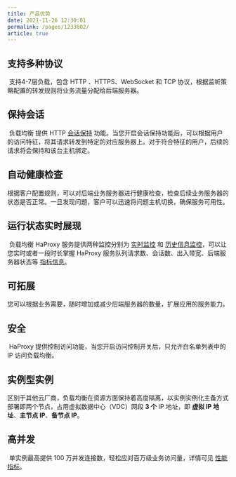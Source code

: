 ```yaml
---
title: 产品优势
date: 2021-11-26 12:30:01
permalink: /pages/1233002/
article: true
---
```


## 支持多种协议

​		支持4-7层负载，包含 HTTP 、HTTPS、WebSocket 和 TCP 协议，根据监听策略配置的转发规则将业务流量分配给后端服务器。

## 保持会话

​		负载均衡 提供 HTTP [会话保持](../04.操作指南/05.会话保持.md#会话保持) 功能。当您开启会话保持功能后，可以根据用户的访问特征，将其请求转发到特定的对应服务器上。对于符合特征的用户，后续的请求将会保持和该台主机绑定。

## 自动健康检查

​		根据客户配置规则，可以对后端业务服务器进行健康检查，检查后续业务服务器的状态是否正常。一旦发现问题，客户可以迅速将问题主机切换，确保服务可用性。

## 运行状态实时展现

​		负载均衡 HaProxy 服务提供两种监控分别为 [实时监控](../04.操作指南/03.监控报警/00.查看监控.md#控制台查看策略监控) 和 [历史信息监控](../04.操作指南/03.监控报警/00.查看监控.md#控制台查看策略监控)，可以让您实时或者一段时长掌握 HaProxy 服务队列请求数、会话数、出入带宽、后端服务器状态等 [指标信息](../04.操作指南/03.监控报警/01.监控指标说明.md#策略监控-实例监控)。

## 可拓展

​		您可以根据业务需要，随时增加或减少后端服务器的数量，扩展应用的服务能力。

## 安全

​		HaProxy 提供控制访问功能，当您开启访问控制开关后，只允许白名单列表中的 IP 访问负载均衡。

## 实例型实例

  区别于其他云厂商，负载均衡在资源方面保持着高度隔离，以实例实例化主备方式部署即两个节点，占用虚拟数据中心（VDC）网段 **3 个** IP 地址，即 **虚拟 IP 地址**、**主节点 IP**、**备节点 IP**。

## 高并发

​		单实例最高提供 100 万并发连接数，轻松应对百万级业务访问量，详情可见 [性能指标](../05.性能白皮书.md#测试数据)。

